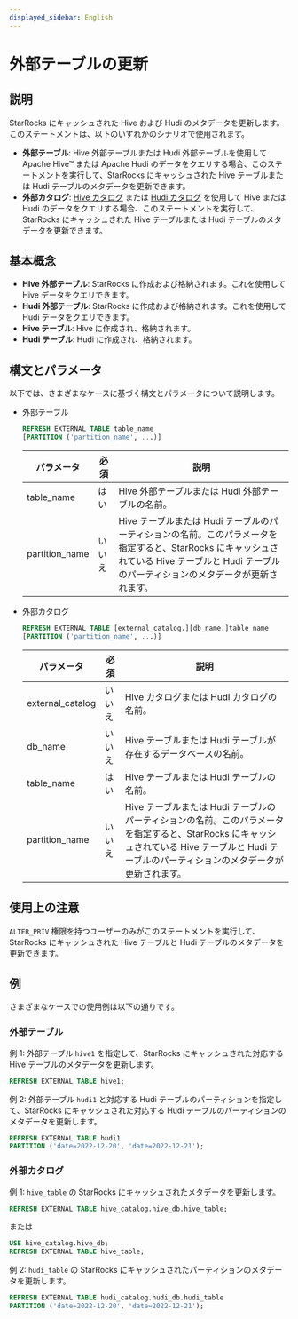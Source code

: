 ```yaml
---
displayed_sidebar: English
---
```


# 外部テーブルの更新

## 説明

StarRocks にキャッシュされた Hive および Hudi のメタデータを更新します。このステートメントは、以下のいずれかのシナリオで使用されます。

- **外部テーブル**: Hive 外部テーブルまたは Hudi 外部テーブルを使用して Apache Hive™ または Apache Hudi のデータをクエリする場合、このステートメントを実行して、StarRocks にキャッシュされた Hive テーブルまたは Hudi テーブルのメタデータを更新できます。
- **外部カタログ**: [Hive カタログ](../../../data_source/catalog/hive_catalog.md) または [Hudi カタログ](../../../data_source/catalog/hudi_catalog.md) を使用して Hive または Hudi のデータをクエリする場合、このステートメントを実行して、StarRocks にキャッシュされた Hive テーブルまたは Hudi テーブルのメタデータを更新できます。

## 基本概念

- **Hive 外部テーブル**: StarRocks に作成および格納されます。これを使用して Hive データをクエリできます。
- **Hudi 外部テーブル**: StarRocks に作成および格納されます。これを使用して Hudi データをクエリできます。
- **Hive テーブル**: Hive に作成され、格納されます。
- **Hudi テーブル**: Hudi に作成され、格納されます。

## 構文とパラメータ

以下では、さまざまなケースに基づく構文とパラメータについて説明します。

- 外部テーブル

    ```SQL
    REFRESH EXTERNAL TABLE table_name 
    [PARTITION ('partition_name', ...)]
    ```

    | **パラメータ**  | **必須** | **説明**                                              |
    | -------------- | ------------ | ------------------------------------------------------------ |
    | table_name     | はい          | Hive 外部テーブルまたは Hudi 外部テーブルの名前。    |
    | partition_name | いいえ           | Hive テーブルまたは Hudi テーブルのパーティションの名前。このパラメータを指定すると、StarRocks にキャッシュされている Hive テーブルと Hudi テーブルのパーティションのメタデータが更新されます。 |

- 外部カタログ

    ```SQL
    REFRESH EXTERNAL TABLE [external_catalog.][db_name.]table_name
    [PARTITION ('partition_name', ...)]
    ```

    | **パラメータ**    | **必須** | **説明**                                              |
    | ---------------- | ------------ | ------------------------------------------------------------ |
    | external_catalog | いいえ           | Hive カタログまたは Hudi カタログの名前。                  |
    | db_name          | いいえ           | Hive テーブルまたは Hudi テーブルが存在するデータベースの名前。 |
    | table_name       | はい          | Hive テーブルまたは Hudi テーブルの名前。                    |
    | partition_name   | いいえ           | Hive テーブルまたは Hudi テーブルのパーティションの名前。このパラメータを指定すると、StarRocks にキャッシュされている Hive テーブルと Hudi テーブルのパーティションのメタデータが更新されます。 |

## 使用上の注意

`ALTER_PRIV` 権限を持つユーザーのみがこのステートメントを実行して、StarRocks にキャッシュされた Hive テーブルと Hudi テーブルのメタデータを更新できます。

## 例

さまざまなケースでの使用例は以下の通りです。

### 外部テーブル

例 1: 外部テーブル `hive1` を指定して、StarRocks にキャッシュされた対応する Hive テーブルのメタデータを更新します。

```SQL
REFRESH EXTERNAL TABLE hive1;
```

例 2: 外部テーブル `hudi1` と対応する Hudi テーブルのパーティションを指定して、StarRocks にキャッシュされた対応する Hudi テーブルのパーティションのメタデータを更新します。

```SQL
REFRESH EXTERNAL TABLE hudi1
PARTITION ('date=2022-12-20', 'date=2022-12-21');
```

### 外部カタログ

例 1: `hive_table` の StarRocks にキャッシュされたメタデータを更新します。

```SQL
REFRESH EXTERNAL TABLE hive_catalog.hive_db.hive_table;
```

または

```SQL
USE hive_catalog.hive_db;
REFRESH EXTERNAL TABLE hive_table;
```

例 2: `hudi_table` の StarRocks にキャッシュされたパーティションのメタデータを更新します。

```SQL
REFRESH EXTERNAL TABLE hudi_catalog.hudi_db.hudi_table
PARTITION ('date=2022-12-20', 'date=2022-12-21');
```
